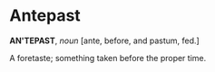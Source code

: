 # Antepast

**AN'TEPAST**, _noun_ \[ante, before, and pastum, fed.\]

A foretaste; something taken before the proper time.